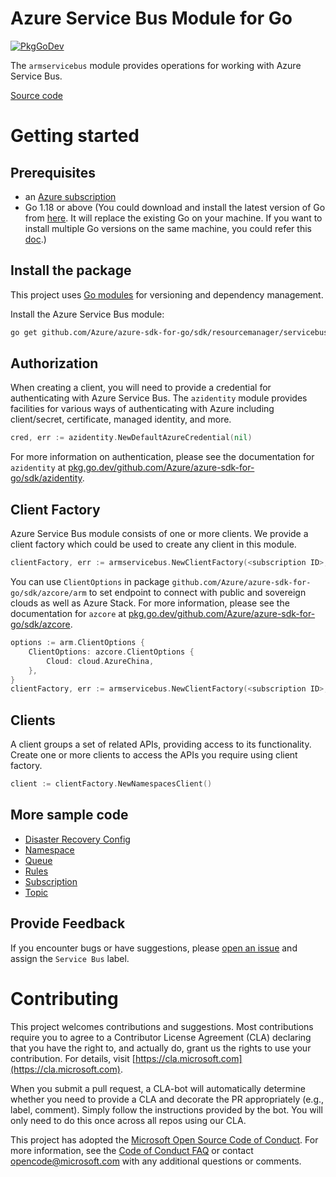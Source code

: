 # Azure Service Bus Module for Go

[![PkgGoDev](https://pkg.go.dev/badge/github.com/Azure/azure-sdk-for-go/sdk/resourcemanager/servicebus/armservicebus/v2)](https://pkg.go.dev/github.com/Azure/azure-sdk-for-go/sdk/resourcemanager/servicebus/armservicebus/v2)

The `armservicebus` module provides operations for working with Azure Service Bus.

[Source code](https://github.com/Azure/azure-sdk-for-go/tree/main/sdk/resourcemanager/servicebus/armservicebus)

# Getting started

## Prerequisites

- an [Azure subscription](https://azure.microsoft.com/free/)
- Go 1.18 or above (You could download and install the latest version of Go from [here](https://go.dev/doc/install). It will replace the existing Go on your machine. If you want to install multiple Go versions on the same machine, you could refer this [doc](https://go.dev/doc/manage-install).)

## Install the package

This project uses [Go modules](https://github.com/golang/go/wiki/Modules) for versioning and dependency management.

Install the Azure Service Bus module:

```sh
go get github.com/Azure/azure-sdk-for-go/sdk/resourcemanager/servicebus/armservicebus/v2
```

## Authorization

When creating a client, you will need to provide a credential for authenticating with Azure Service Bus.  The `azidentity` module provides facilities for various ways of authenticating with Azure including client/secret, certificate, managed identity, and more.

```go
cred, err := azidentity.NewDefaultAzureCredential(nil)
```

For more information on authentication, please see the documentation for `azidentity` at [pkg.go.dev/github.com/Azure/azure-sdk-for-go/sdk/azidentity](https://pkg.go.dev/github.com/Azure/azure-sdk-for-go/sdk/azidentity).

## Client Factory

Azure Service Bus module consists of one or more clients. We provide a client factory which could be used to create any client in this module.

```go
clientFactory, err := armservicebus.NewClientFactory(<subscription ID>, cred, nil)
```

You can use `ClientOptions` in package `github.com/Azure/azure-sdk-for-go/sdk/azcore/arm` to set endpoint to connect with public and sovereign clouds as well as Azure Stack. For more information, please see the documentation for `azcore` at [pkg.go.dev/github.com/Azure/azure-sdk-for-go/sdk/azcore](https://pkg.go.dev/github.com/Azure/azure-sdk-for-go/sdk/azcore).

```go
options := arm.ClientOptions {
    ClientOptions: azcore.ClientOptions {
        Cloud: cloud.AzureChina,
    },
}
clientFactory, err := armservicebus.NewClientFactory(<subscription ID>, cred, &options)
```

## Clients

A client groups a set of related APIs, providing access to its functionality.  Create one or more clients to access the APIs you require using client factory.

```go
client := clientFactory.NewNamespacesClient()
```

## More sample code

- [Disaster Recovery Config](https://aka.ms/azsdk/go/mgmt/samples?path=sdk/resourcemanager/servicebus/disaster_recovery_config)
- [Namespace](https://aka.ms/azsdk/go/mgmt/samples?path=sdk/resourcemanager/servicebus/namespace)
- [Queue](https://aka.ms/azsdk/go/mgmt/samples?path=sdk/resourcemanager/servicebus/queue)
- [Rules](https://aka.ms/azsdk/go/mgmt/samples?path=sdk/resourcemanager/servicebus/rules)
- [Subscription](https://aka.ms/azsdk/go/mgmt/samples?path=sdk/resourcemanager/servicebus/subscriptions)
- [Topic](https://aka.ms/azsdk/go/mgmt/samples?path=sdk/resourcemanager/servicebus/topic)

## Provide Feedback

If you encounter bugs or have suggestions, please
[open an issue](https://github.com/Azure/azure-sdk-for-go/issues) and assign the `Service Bus` label.

# Contributing

This project welcomes contributions and suggestions. Most contributions require
you to agree to a Contributor License Agreement (CLA) declaring that you have
the right to, and actually do, grant us the rights to use your contribution.
For details, visit [https://cla.microsoft.com](https://cla.microsoft.com).

When you submit a pull request, a CLA-bot will automatically determine whether
you need to provide a CLA and decorate the PR appropriately (e.g., label,
comment). Simply follow the instructions provided by the bot. You will only
need to do this once across all repos using our CLA.

This project has adopted the
[Microsoft Open Source Code of Conduct](https://opensource.microsoft.com/codeofconduct/).
For more information, see the
[Code of Conduct FAQ](https://opensource.microsoft.com/codeofconduct/faq/)
or contact [opencode@microsoft.com](mailto:opencode@microsoft.com) with any
additional questions or comments.